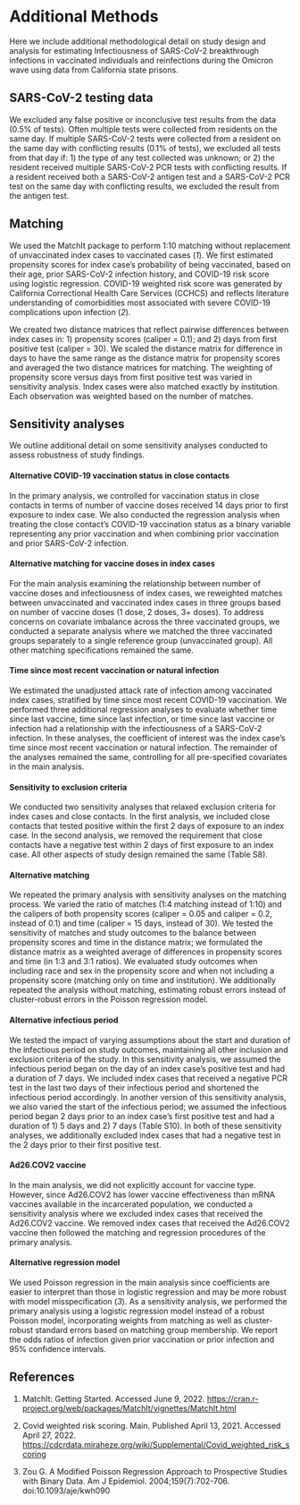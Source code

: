 # Additional Methods
Here we include additional methodological detail on study design and analysis for estimating Infectiousness of SARS-CoV-2 breakthrough infections in vaccinated individuals and reinfections during the Omicron wave using data from California state prisons.

## SARS-CoV-2 testing data
We excluded any false positive or inconclusive test results from the data (0.5% of tests). Often multiple tests were collected from residents on the same day. If multiple SARS-CoV-2 tests were collected from a resident on the same day with conflicting results (0.1% of tests), we excluded all tests from that day if: 1) the type of any test collected was unknown; or 2) the resident received multiple SARS-CoV-2 PCR tests with conflicting results. If a resident received both a SARS-CoV-2 antigen test and a SARS-CoV-2 PCR test on the same day with conflicting results, we excluded the result from the antigen test.


## Matching
We used the MatchIt package to perform 1:10 matching without replacement of unvaccinated index cases to vaccinated cases (*1*). We first estimated propensity scores for index case’s probability of being vaccinated, based on their age, prior SARS-CoV-2 infection history, and COVID-19 risk score using logistic regression. COVID-19 weighted risk score was generated by California Correctional Health Care Services (CCHCS) and reflects literature understanding of comorbidities most associated with severe COVID-19 complications upon infection (*2*). 

We created two distance matrices that reflect pairwise differences between index cases in: 1) propensity scores (caliper = 0.1); and 2) days from first positive test (caliper = 30). We scaled the distance matrix for difference in days to have the same range as the distance matrix for propensity scores and averaged the two distance matrices for matching. The weighting of propensity score versus days from first positive test was varied in sensitivity analysis. Index cases were also matched exactly by institution. Each observation was weighted based on the number of matches.


## Sensitivity analyses
We outline additional detail on some sensitivity analyses conducted to assess robustness of study findings. 

#### Alternative COVID-19 vaccination status in close contacts
In the primary analysis, we controlled for vaccination status in close contacts in terms of number of vaccine doses received 14 days prior to first exposure to index case. We also conducted the regression analysis when treating the close contact’s COVID-19 vaccination status as a binary variable representing any prior vaccination and when combining prior vaccination and prior SARS-CoV-2 infection.

#### Alternative matching for vaccine doses in index cases
For the main analysis examining the relationship between number of vaccine doses and infectiousness of index cases, we reweighted matches between unvaccinated and vaccinated index cases in three groups based on number of vaccine doses (1 dose, 2 doses, 3+ doses). To address concerns on covariate imbalance across the three vaccinated groups, we conducted a separate analysis where we matched the three vaccinated groups separately to a single reference group (unvaccinated group). All other matching specifications remained the same.

#### Time since most recent vaccination or natural infection 
We estimated the unadjusted attack rate of infection among vaccinated index cases, stratified by time since most recent COVID-19 vaccination. We performed three additional regression analyses to evaluate whether time since last vaccine, time since last infection, or time since last vaccine or infection had a relationship with the infectiousness of a SARS-CoV-2 infection. In these analyses, the coefficient of interest was the index case’s time since most recent vaccination or natural infection. The remainder of the analyses remained the same, controlling for all pre-specified covariates in the main analysis.

#### Sensitivity to exclusion criteria
We conducted two sensitivity analyses that relaxed exclusion criteria for index cases and close contacts. In the first analysis, we included close contacts that tested positive within the first 2 days of exposure to an index case. In the second analysis, we removed the requirement that close contacts have a negative test within 2 days of first exposure to an index case. All other aspects of study design remained the same (Table S8).

#### Alternative matching
We repeated the primary analysis with sensitivity analyses on the matching process. We varied the ratio of matches (1:4 matching instead of 1:10) and the calipers of both propensity scores (caliper = 0.05 and caliper = 0.2, instead of 0.1) and time (caliper = 15 days, instead of 30). We tested the sensitivity of matches and study outcomes to the balance between propensity scores and time in the distance matrix; we formulated the distance matrix as a weighted average of differences in propensity scores and time (in 1:3 and 3:1 ratios). We evaluated study outcomes when including race and sex in the propensity score and when not including a propensity score (matching only on time and institution). We additionally repeated the analysis without matching, estimating robust errors instead of cluster-robust errors in the Poisson regression model.

#### Alternative infectious period
We tested the impact of varying assumptions about the start and duration of the infectious period on study outcomes, maintaining all other inclusion and exclusion criteria of the study. In this sensitivity analysis, we assumed the infectious period began on the day of an index case’s positive test and had a duration of 7 days. We included index cases that received a negative PCR test in the last two days of their infectious period and shortened the infectious period accordingly. In another version of this sensitivity analysis, we also varied the start of the infectious period; we assumed the infectious period began 2 days prior to an index case’s first positive test and had a duration of 1) 5 days and 2) 7 days (Table S10). In both of these sensitivity analyses, we additionally excluded index cases that had a negative test in the 2 days prior to their first positive test.

#### Ad26.COV2 vaccine
In the main analysis, we did not explicitly account for vaccine type. However, since Ad26.COV2 has lower vaccine effectiveness than mRNA vaccines available in the incarcerated population, we conducted a sensitivity analysis where we excluded index cases that received the Ad26.COV2 vaccine. We removed index cases that received the Ad26.COV2 vaccine then followed the matching and regression procedures of the primary analysis.

#### Alternative regression model
We used Poisson regression in the main analysis since coefficients are easier to interpret than those in logistic regression and may be more robust with model misspecification (*3*). As a sensitivity analysis, we performed the primary analysis using a logistic regression model instead of a robust Poisson model, incorporating weights from matching as well as cluster-robust standard errors based on matching group membership. We report the odds ratios of infection given prior vaccination or prior infection and 95% confidence intervals.


## References
1. MatchIt: Getting Started. Accessed June 9, 2022. https://cran.r-project.org/web/packages/MatchIt/vignettes/MatchIt.html

2. Covid weighted risk scoring. Main. Published April 13, 2021. Accessed April 27, 2022. https://cdcrdata.miraheze.org/wiki/Supplemental/Covid_weighted_risk_scoring

3. Zou G. A Modified Poisson Regression Approach to Prospective Studies with Binary Data. Am J Epidemiol. 2004;159(7):702-706. doi:10.1093/aje/kwh090
